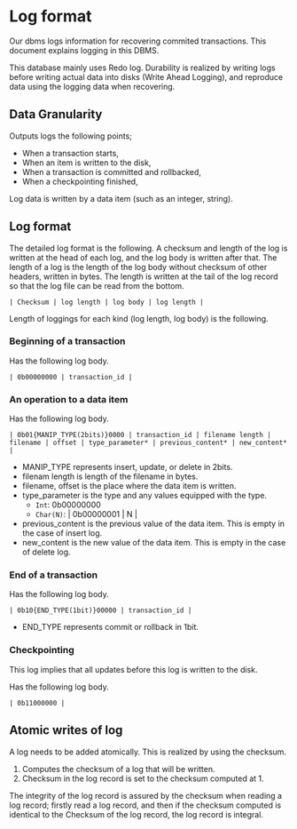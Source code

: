 # Log format

Our dbms logs information for recovering commited transactions.
This document explains logging in this DBMS.

This database mainly uses Redo log. Durability is realized by writing logs before 
writing actual data into disks (Write Ahead Logging), and reproduce data 
using the logging data when recovering.

## Data Granularity

Outputs logs the following points;

- When a transaction starts,
- When an item is written to the disk,
- When a transaction is committed and rollbacked,
- When a checkpointing finished,

Log data is written by a data item (such as an integer, string).

## Log format

The detailed log format is the following. 
A checksum and length of the log is written at the head of each log,
and the log body is written after that. The length of a log is the length of the log body without checksum of other headers, written in bytes. The length is written at the tail of the log record so that the log file can be read from the bottom.

```
| Checksum | log length | log body | log length |
```

Length of loggings for each kind (log length, log body) is the following.

### Beginning of a transaction

Has the following log body.
```
| 0b00000000 | transaction_id |
```

### An operation to a data item

Has the following log body.
```
| 0b01{MANIP_TYPE(2bits)}0000 | transaction_id | filename length | filename | offset | type_parameter* | previous_content* | new_content* | 
```

- MANIP_TYPE represents insert, update, or delete in 2bits.
- filenam length is length of the filename in bytes.
- filename, offset is the place where the data item is written.
- type_parameter is the type and any values equipped with the type.
    - `Int`: 0b00000000
    - `Char(N)`: | 0b00000001 | N |
- previous_content is the previous value of the data item. This is empty in the case of insert log.
- new_content is the new value of the data item. This is empty in the case of delete log.

### End of a transaction

Has the following log body.
```
| 0b10{END_TYPE(1bit)}00000 | transaction_id |
```

- END_TYPE represents commit or rollback in 1bit.

### Checkpointing

This log implies that all updates before this log is written to the disk.

Has the following log body.
```
| 0b11000000 |
```

## Atomic writes of log

A log needs to be added atomically. This is realized by using the checksum.

1. Computes the checksum of a log that will be written.
2. Checksum in the log record is set to the checksum computed at 1.

The integrity of the log record is assured by the checksum when reading a log record;
firstly read a log record, and then if the checksum computed is identical to the 
Checksum of the log record, the log record is integral.